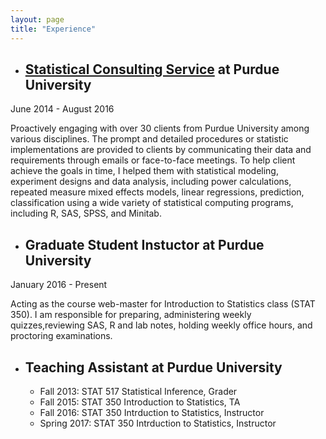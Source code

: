```yaml
---
layout: page
title: "Experience"
---
```


* ## [Statistical Consulting Service](http://www.stat.purdue.edu/scs/index.html) at Purdue University   
June 2014 - August 2016   
    
  Proactively engaging with over 30 clients from Purdue University among various disciplines.
The prompt and detailed procedures or statistic implementations are provided to clients by
communicating their data and requirements through emails or face-to-face meetings. To help client
achieve the goals in time, I helped them with statistical modeling, experiment designs and data
analysis, including power calculations, repeated measure mixed effects models, linear regressions,
prediction, classification using a wide variety of statistical computing programs, including R, SAS,
SPSS, and Minitab.

* ## Graduate Student Instuctor at Purdue University  
January 2016 - Present  
  
  Acting as the course web-master for Introduction to Statistics class (STAT 350). I am responsible for preparing, administering weekly quizzes,reviewing SAS, R and lab notes, holding weekly office hours, and proctoring examinations.


* ## Teaching Assistant at Purdue University  
	* Fall 2013: STAT 517 Statistical Inference, Grader
	* Fall 2015: STAT 350 Introduction to Statistics, TA 
	* Fall 2016: STAT 350 Intrduction to Statistics, Instructor
	* Spring 2017: STAT 350 Intrduction to Statistics, Instructor
